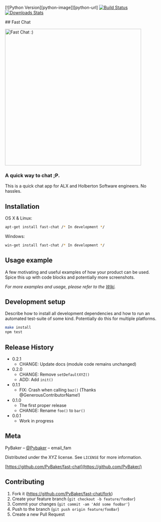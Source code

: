 
[![Python Version][python-image]][python-url]
[![Build Status][travis-image]][travis-url]
[![Downloads Stats][npm-downloads]][npm-url]

<p align="centre">
## Fast Chat
</p>
<p align="center">

  <a href="Fast_Chat_App"><img alt="Fast Chat :)" src="./devy/fastchat_banner1.png" height=450></a>
</p>

### A quick way to chat ;P.

This is a quick chat app for ALX and Holberton Software engineers. No hassles.

## Installation

OS X & Linux:

```sh
apt-get install fast-chat /* In development */
```

Windows:

```sh
win-get install fast-chat /* In development */
```

## Usage example

A few motivating and useful examples of how your product can be used. Spice this up with code blocks and potentially more screenshots.

_For more examples and usage, please refer to the [Wiki][wiki]._

## Development setup

Describe how to install all development dependencies and how to run an automated test-suite of some kind. Potentially do this for multiple platforms.

```sh
make install
npm test
```

## Release History

* 0.2.1
    * CHANGE: Update docs (module code remains unchanged)
* 0.2.0
    * CHANGE: Remove `setDefaultXYZ()`
    * ADD: Add `init()`
* 0.1.1
    * FIX: Crash when calling `baz()` (Thanks @GenerousContributorName!)
* 0.1.0
    * The first proper release
    * CHANGE: Rename `foo()` to `bar()`
* 0.0.1
    * Work in progress

## Meta

PyBaker – [@Pybaker](https://twitter.com/PyBaker) – email_fam

Distributed under the XYZ license. See ``LICENSE`` for more information.

[https://github.com/PyBaker/fast-chat](https://github.com/PyBaker/)

## Contributing

1. Fork it (<https://github.com/PyBaker/fast-chat/fork>)
2. Create your feature branch (`git checkout -b feature/fooBar`)
3. Commit your changes (`git commit -am 'Add some fooBar'`)
4. Push to the branch (`git push origin feature/fooBar`)
5. Create a new Pull Request

<!-- Markdown link & img dfn's -->
[npm-image]: https://img.shields.io/npm/v/datadog-metrics.svg?style=flat-square
[npm-url]: https://npmjs.org/package/datadog-metrics
[npm-downloads]: https://img.shields.io/npm/dm/datadog-metrics.svg?style=flat-square
[travis-image]: https://img.shields.io/travis/dbader/node-datadog-metrics/master.svg?style=flat-square
[travis-url]: https://travis-ci.org/dbader/node-datadog-metrics
[wiki]: https://github.com/yourname/yourproject/wiki
